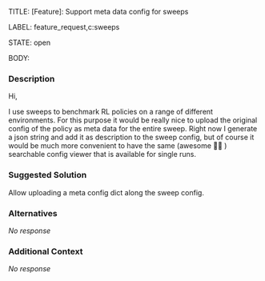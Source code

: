 TITLE:
[Feature]: Support meta data config for sweeps

LABEL:
feature_request,c:sweeps

STATE:
open

BODY:
### Description

Hi,

I use sweeps to benchmark RL policies on a range of different environments. For this purpose it would be really nice to upload the original config of the policy as meta data for the entire sweep. Right now I generate a json string and add it as description to the sweep config, but of course it would be much more convenient to have the same (awesome 👍🏼 ) searchable config viewer that is available for single runs.

### Suggested Solution

Allow uploading a meta config dict along the sweep config.

### Alternatives

_No response_

### Additional Context

_No response_

